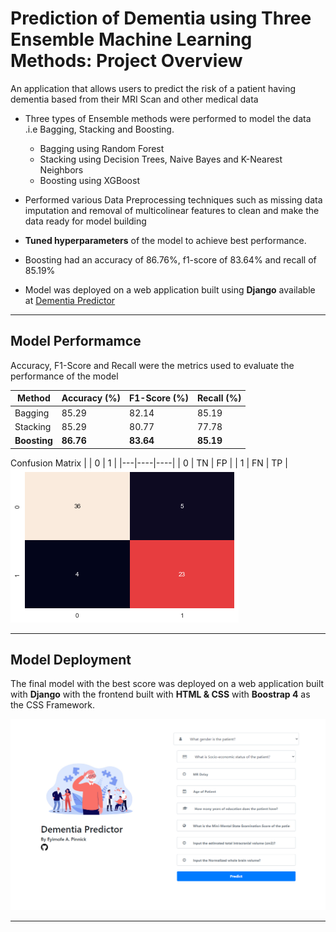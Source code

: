 # Prediction of Dementia using Three Ensemble Machine Learning Methods: Project Overview

An application that allows users to predict the risk of a patient having dementia based from their MRI Scan and other medical data

* Three types of Ensemble methods were performed to model the data .i.e Bagging, Stacking and Boosting.
    * Bagging using Random Forest
    * Stacking using Decision Trees, Naive Bayes and K-Nearest Neighbors
    * Boosting using XGBoost

* Performed various Data Preprocessing techniques such as missing data imputation and removal of multicolinear features to clean and make the data ready for model building

* **Tuned hyperparameters** of the model to achieve best performance.

* Boosting had an accuracy of 86.76%, f1-score of 83.64% and recall of 85.19%

* Model was deployed on a web application built using **Django** available at [Dementia Predictor](https://dementia-predictor.herokuapp.com/)
___
## Model Performamce
Accuracy, F1-Score and Recall were the metrics used to evaluate the performance of the model

| Method    |  Accuracy (%)  | F1-Score (%) | Recall (%) |
|-----------|---------|-----------|---------|
| Bagging | 85.29   | 82.14 | 85.19 |
| Stacking | 85.29   | 80.77 | 77.78 |
| **Boosting**   | **86.76**   | **83.64** | **85.19** |

Confusion Matrix
|   | 0  | 1  |
|---|----|----|
| 0 | TN | FP |
| 1 | FN | TP |
![Web application of the model](plots/cf.png)
___
## Model Deployment
The final model with the best score was deployed on a web application built with **Django** with the frontend built with **HTML & CSS** with **Boostrap 4** as the CSS Framework.

![Web application of the model](plots/app.png)
___ 
